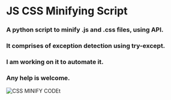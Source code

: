 # JS CSS Minifying Script
### A python script to minify .js and .css files, using API.

### It comprises of exception detection using try-except.

### I am working on it to automate it.

### Any help is welcome.

![CSS MINIFY CODEt](https://github.com/aniket-patra/js-css-minifying-script/blob/main/css-mini.jpg)
